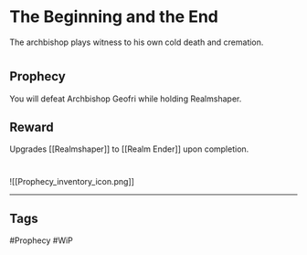 # The Beginning and the End
The archbishop plays witness to his own cold death and cremation.
#
## Prophecy
You will defeat Archbishop Geofri while holding Realmshaper.
## Reward
Upgrades [[Realmshaper]] to [[Realm Ender]] upon completion. 

#
![[Prophecy_inventory_icon.png]]

---
## Tags
#Prophecy
#WiP 